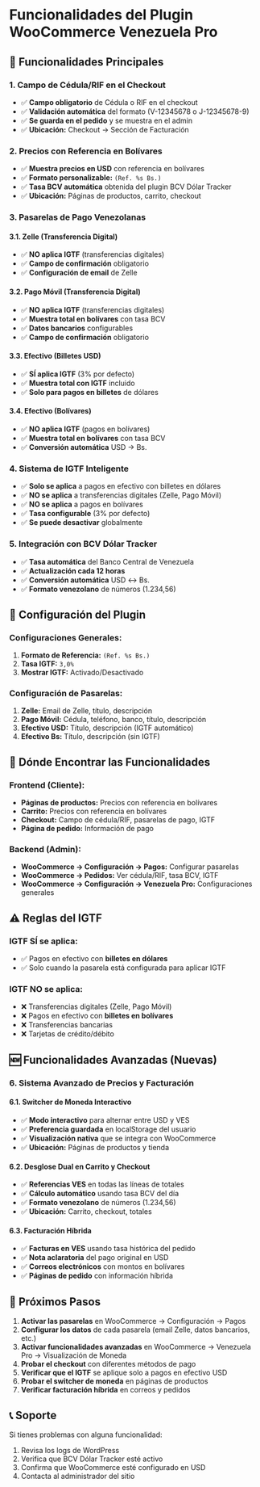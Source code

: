 # Funcionalidades del Plugin WooCommerce Venezuela Pro

## 🎯 **Funcionalidades Principales**

### **1. Campo de Cédula/RIF en el Checkout**
- ✅ **Campo obligatorio** de Cédula o RIF en el checkout
- ✅ **Validación automática** del formato (V-12345678 o J-12345678-9)
- ✅ **Se guarda en el pedido** y se muestra en el admin
- ✅ **Ubicación:** Checkout → Sección de Facturación

### **2. Precios con Referencia en Bolívares**
- ✅ **Muestra precios en USD** con referencia en bolívares
- ✅ **Formato personalizable:** `(Ref. %s Bs.)`
- ✅ **Tasa BCV automática** obtenida del plugin BCV Dólar Tracker
- ✅ **Ubicación:** Páginas de productos, carrito, checkout

### **3. Pasarelas de Pago Venezolanas**

#### **3.1. Zelle (Transferencia Digital)**
- ✅ **NO aplica IGTF** (transferencias digitales)
- ✅ **Campo de confirmación** obligatorio
- ✅ **Configuración de email** de Zelle

#### **3.2. Pago Móvil (Transferencia Digital)**
- ✅ **NO aplica IGTF** (transferencias digitales)
- ✅ **Muestra total en bolívares** con tasa BCV
- ✅ **Datos bancarios** configurables
- ✅ **Campo de confirmación** obligatorio

#### **3.3. Efectivo (Billetes USD)**
- ✅ **SÍ aplica IGTF** (3% por defecto)
- ✅ **Muestra total con IGTF** incluido
- ✅ **Solo para pagos en billetes** de dólares

#### **3.4. Efectivo (Bolívares)**
- ✅ **NO aplica IGTF** (pagos en bolívares)
- ✅ **Muestra total en bolívares** con tasa BCV
- ✅ **Conversión automática** USD → Bs.

### **4. Sistema de IGTF Inteligente**
- ✅ **Solo se aplica** a pagos en efectivo con billetes en dólares
- ✅ **NO se aplica** a transferencias digitales (Zelle, Pago Móvil)
- ✅ **NO se aplica** a pagos en bolívares
- ✅ **Tasa configurable** (3% por defecto)
- ✅ **Se puede desactivar** globalmente

### **5. Integración con BCV Dólar Tracker**
- ✅ **Tasa automática** del Banco Central de Venezuela
- ✅ **Actualización cada 12 horas**
- ✅ **Conversión automática** USD ↔ Bs.
- ✅ **Formato venezolano** de números (1.234,56)

## 🔧 **Configuración del Plugin**

### **Configuraciones Generales:**
1. **Formato de Referencia:** `(Ref. %s Bs.)`
2. **Tasa IGTF:** `3,0%`
3. **Mostrar IGTF:** Activado/Desactivado

### **Configuración de Pasarelas:**
1. **Zelle:** Email de Zelle, título, descripción
2. **Pago Móvil:** Cédula, teléfono, banco, título, descripción
3. **Efectivo USD:** Título, descripción (IGTF automático)
4. **Efectivo Bs:** Título, descripción (sin IGTF)

## 📍 **Dónde Encontrar las Funcionalidades**

### **Frontend (Cliente):**
- **Páginas de productos:** Precios con referencia en bolívares
- **Carrito:** Precios con referencia en bolívares
- **Checkout:** Campo de cédula/RIF, pasarelas de pago, IGTF
- **Página de pedido:** Información de pago

### **Backend (Admin):**
- **WooCommerce → Configuración → Pagos:** Configurar pasarelas
- **WooCommerce → Pedidos:** Ver cédula/RIF, tasa BCV, IGTF
- **WooCommerce → Configuración → Venezuela Pro:** Configuraciones generales

## ⚠️ **Reglas del IGTF**

### **IGTF SÍ se aplica:**
- ✅ Pagos en efectivo con **billetes en dólares**
- ✅ Solo cuando la pasarela está configurada para aplicar IGTF

### **IGTF NO se aplica:**
- ❌ Transferencias digitales (Zelle, Pago Móvil)
- ❌ Pagos en efectivo con **billetes en bolívares**
- ❌ Transferencias bancarias
- ❌ Tarjetas de crédito/débito

## 🆕 **Funcionalidades Avanzadas (Nuevas)**

### **6. Sistema Avanzado de Precios y Facturación**

#### **6.1. Switcher de Moneda Interactivo**
- ✅ **Modo interactivo** para alternar entre USD y VES
- ✅ **Preferencia guardada** en localStorage del usuario
- ✅ **Visualización nativa** que se integra con WooCommerce
- ✅ **Ubicación:** Páginas de productos y tienda

#### **6.2. Desglose Dual en Carrito y Checkout**
- ✅ **Referencias VES** en todas las líneas de totales
- ✅ **Cálculo automático** usando tasa BCV del día
- ✅ **Formato venezolano** de números (1.234,56)
- ✅ **Ubicación:** Carrito, checkout, totales

#### **6.3. Facturación Híbrida**
- ✅ **Facturas en VES** usando tasa histórica del pedido
- ✅ **Nota aclaratoria** del pago original en USD
- ✅ **Correos electrónicos** con montos en bolívares
- ✅ **Páginas de pedido** con información híbrida

## 🚀 **Próximos Pasos**

1. **Activar las pasarelas** en WooCommerce → Configuración → Pagos
2. **Configurar los datos** de cada pasarela (email Zelle, datos bancarios, etc.)
3. **Activar funcionalidades avanzadas** en WooCommerce → Venezuela Pro → Visualización de Moneda
4. **Probar el checkout** con diferentes métodos de pago
5. **Verificar que el IGTF** se aplique solo a pagos en efectivo USD
6. **Probar el switcher de moneda** en páginas de productos
7. **Verificar facturación híbrida** en correos y pedidos

## 📞 **Soporte**

Si tienes problemas con alguna funcionalidad:
1. Revisa los logs de WordPress
2. Verifica que BCV Dólar Tracker esté activo
3. Confirma que WooCommerce esté configurado en USD
4. Contacta al administrador del sitio
